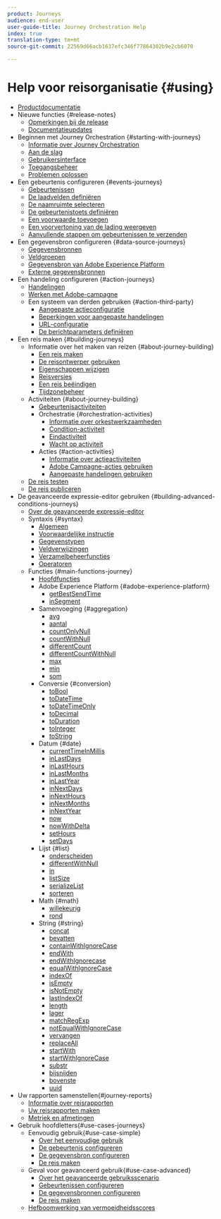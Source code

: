 ```yaml
---
product: Journeys
audience: end-user
user-guide-title: Journey Orchestration Help
index: true
translation-type: tm+mt
source-git-commit: 22569d66acb1637efc346f77864302b9e2cb6070

---
```



# Help voor reisorganisatie {#using}

+ [Productdocumentatie](journey-orchestration-home.md)
+ Nieuwe functies {#release-notes}
   + [Opmerkingen bij de release](using/release-notes/release-notes.md)
   + [Documentatieupdates](using/release-notes/documentation-updates.md)
+ Beginnen met Journey Orchestration {#starting-with-journeys}
   + [Informatie over Journey Orchestration](using/about/about-journey-orchestration.md)
   + [Aan de slag](using/about/get-started.md)
   + [Gebruikersinterface](using/about/user-interface.md)
   + [Toegangsbeheer](using/about/access-management.md)
   + [Problemen oplossen](using/about/troubleshooting.md)
+ Een gebeurtenis configureren {#events-journeys}
   + [Gebeurtenissen](using/event/about-events.md)
   + [De laadvelden definiëren](using/event/defining-the-payload-fields.md)
   + [De naamruimte selecteren](using/event/selecting-the-namespace.md)
   + [De gebeurtenistoets definiëren](using/event/defining-the-event-key.md)
   + [Een voorwaarde toevoegen](using/event/adding-a-condition.md)
   + [Een voorvertoning van de lading weergeven](using/event/previewing-the-payload.md)
   + [Aanvullende stappen om gebeurtenissen te verzenden](using/event/additional-steps-to-send-events-to-journey-orchestration.md)
+ Een gegevensbron configureren {#data-source-journeys}
   + [Gegevensbronnen](using/datasource/about-data-sources.md)
   + [Veldgroepen](using/datasource/field-groups.md)
   + [Gegevensbron van Adobe Experience Platform](using/datasource/adobe-experience-platform-data-source.md)
   + [Externe gegevensbronnen](using/datasource/external-data-sources.md)
+ Een handeling configureren {#action-journeys}
   + [Handelingen](using/action/action.md)
   + [Werken met Adobe-campagne](using/action/working-with-adobe-campaign.md)
   + Een systeem van derden gebruiken {#action-third-party}
      + [Aangepaste actieconfiguratie](using/action/about-custom-action-configuration.md)
      + [Beperkingen voor aangepaste handelingen](using/action/custom-action-limitations.md)
      + [URL-configuratie](using/action/url-configuration.md)
      + [De berichtparameters definiëren](using/action/defining-the-message-parameters.md)
+ Een reis maken {#building-journeys}
   + Informatie over het maken van reizen {#about-journey-building}
      + [Een reis maken](using/building-journeys/journey.md)
      + [De reisontwerper gebruiken](using/building-journeys/using-the-journey-designer.md)
      + [Eigenschappen wijzigen](using/building-journeys/changing-properties.md)
      + [Reisversies](using/building-journeys/journey-versions.md)
      + [Een reis beëindigen](using/building-journeys/terminating-a-journey.md)
      + [Tijdzonebeheer](using/building-journeys/timezone-management.md)
   + Activiteiten {#about-journey-building}
      + [Gebeurtenisactiviteiten](using/building-journeys/event-activities.md)
      + Orchestratie {#orchestration-activities}
         + [Informatie over orkestwerkzaamheden](using/building-journeys/about-orchestration-activities.md)
         + [Condition-activiteit](using/building-journeys/condition-activity.md)
         + [Eindactiviteit](using/building-journeys/end-activity.md)
         + [Wacht op activiteit](using/building-journeys/wait-activity.md)
      + Acties {#action-activities}
         + [Informatie over actieactiviteiten](using/building-journeys/about-action-activities.md)
         + [Adobe Campagne-acties gebruiken](using/building-journeys/using-adobe-campaign-actions.md)
         + [Aangepaste handelingen gebruiken](using/building-journeys/using-custom-actions.md)
   + [De reis testen](using/building-journeys/testing-the-journey.md)
   + [De reis publiceren](using/building-journeys/publishing-the-journey.md)
+ De geavanceerde expressie-editor gebruiken {#building-advanced-conditions-journeys}
   + [Over de geavanceerde expressie-editor](using/expression/expressionadvanced.md)
   + Syntaxis {#syntax}
      + [Algemeen](using/expression/generalities.md)
      + [Voorwaardelijke instructie](using/expression/conditional-instruction.md)
      + [Gegevenstypen](using/expression/data-types.md)
      + [Veldverwijzingen](using/expression/field-references.md)
      + [Verzamelbeheerfuncties](using/expression/collection-management-functions.md)
      + [Operatoren](using/expression/operators.md)
   + Functies {#main-functions-journey}
      + [Hoofdfuncties](using/expression/functions.md)
      + Adobe Experience Platform {#adobe-experience-platform}
         + [getBestSendTime](using/functions/functiongetbestsendtime.md)
         + [inSegment](using/functions/functioninsegment.md)
      + Samenvoeging {#aggregation}
         + [avg](using/functions/functionavg.md)
         + [aantal](using/functions/functioncount.md)
         + [countOnlyNull](using/functions/functioncountonlynull.md)
         + [countWithNull](using/functions/functioncountwithnull.md)
         + [differentCount](using/functions/functiondistinctcount.md)
         + [differentCountWithNull](using/functions/functiondistinctcountwithnull.md)
         + [max](using/functions/functionmax.md)
         + [min](using/functions/functionmin.md)
         + [som](using/functions/functionsum.md)
      + Conversie {#conversion}
         + [toBool](using/functions/functiontobool.md)
         + [toDateTime](using/functions/functiontodatetime.md)
         + [toDateTimeOnly](using/functions/functiontodatetimeonly.md)
         + [toDecimal](using/functions/functiontodecimal.md)
         + [toDuration](using/functions/functiontoduration.md)
         + [toInteger](using/functions/functiontointeger.md)
         + [toString](using/functions/functiontostring.md)
      + Datum {#date}
         + [currentTime &#x200B; InMillis](using/functions/functioncurrenttimeinmillis.md)
         + [inLastDays](using/functions/functioninlastdays.md)
         + [inLastHours](using/functions/functioninlasthours.md)
         + [inLastMonths](using/functions/functioninlastmonths.md)
         + [inLastYear](using/functions/functioninlastyears.md)
         + [inNextDays](using/functions/functioninnextdays.md)
         + [inNextHours](using/functions/functioninnexthours.md)
         + [inNextMonths](using/functions/functioninnextmonths.md)
         + [inNextYear](using/functions/functioninnextyears.md)
         + [now](using/functions/functionnow.md)
         + [nowWithDelta](using/functions/functionnowwithdelta.md)
         + [setHours](using/functions/functionsethours.md)
         + [setDays](using/functions/functionsetdays.md)
      + Lijst {#list}
         + [onderscheiden](using/functions/functiondistinct.md)
         + [differentWithNull](using/functions/functiondistinctwithnull.md)
         + [in](using/functions/functionin.md)
         + [listSize](using/functions/functionlistsize.md)
         + [serializeList](using/functions/functionserializelist.md)
         + [sorteren](using/functions/functionsort.md)
      + Math {#math}
         + [willekeurig](using/functions/functionrandom.md)
         + [rond](using/functions/functionround.md)
      + String {#string}
         + [concat](using/functions/functionconcat.md)
         + [bevatten](using/functions/functioncontain.md)
         + [containWithIgnoreCase](using/functions/functioncontainwithignorecase.md)
         + [endWith](using/functions/functionendwith.md)
         + [endWithIgnorecase](using/functions/functionendwithignorecase.md)
         + [equalWithIgnoreCase](using/functions/functionequalignorecase.md)
         + [indexOf](using/functions/functionindexof.md)
         + [isEmpty](using/functions/functionisempty.md)
         + [isNotEmpty](using/functions/functionisnotempty.md)
         + [lastIndexOf](using/functions/functionlastindexof.md)
         + [length](using/functions/functionlength.md)
         + [lager](using/functions/functionlower.md)
         + [matchRegExp](using/functions/functionmatchregexp.md)
         + [notEqualWithIgnoreCase](using/functions/functionnotequalignorecase.md)
         + [vervangen](using/functions/functionreplace.md)
         + [replaceAll](using/functions/functionreplaceall.md)
         + [startWith](using/functions/functionstartwith.md)
         + [startWithIgnoreCase](using/functions/functionstartwithignorecase.md)
         + [substr](using/functions/functionsubstr.md)
         + [bijsnijden](using/functions/functiontrim.md)
         + [bovenste](using/functions/functionupper.md)
         + [uuid](using/functions/functionuuid.md)
+ Uw rapporten samenstellen{#journey-reports}
   + [Informatie over reisrapporten](using/reporting/about-journey-reports.md)
   + [Uw reisrapporten maken](using/reporting/creating-your-journey-reports.md)
   + [Metriek en afmetingen](using/reporting/metrics-and-dimensions.md)
+ Gebruik hoofdletters{#use-cases-journeys}
   + Eenvoudig gebruik{#use-case-simple}
      + [Over het eenvoudige gebruik](using/usecase/about-the-simple-use-case.md)
      + [De gebeurtenis configureren](using/usecase/configuring-the-event.md)
      + [De gegevensbron configureren](using/usecase/configuring-the-data-source.md)
      + [De reis maken](using/usecase/simple-uc-building-the-journey.md)
   + Geval voor geavanceerd gebruik{#use-case-advanced}
      + [Over het geavanceerde gebruiksscenario](using/usecase/about-the-advanced-use-case.md)
      + [Gebeurtenissen configureren](using/usecase/configuring-the-events.md)
      + [De gegevensbronnen configureren](using/usecase/configuring-the-data-sources.md)
      + [De reis maken](using/usecase/building-the-journey.md)
   + [Hefboomwerking van vermoeidheidsscores](using/usecase/leveraging-fatigue-scores.md)

